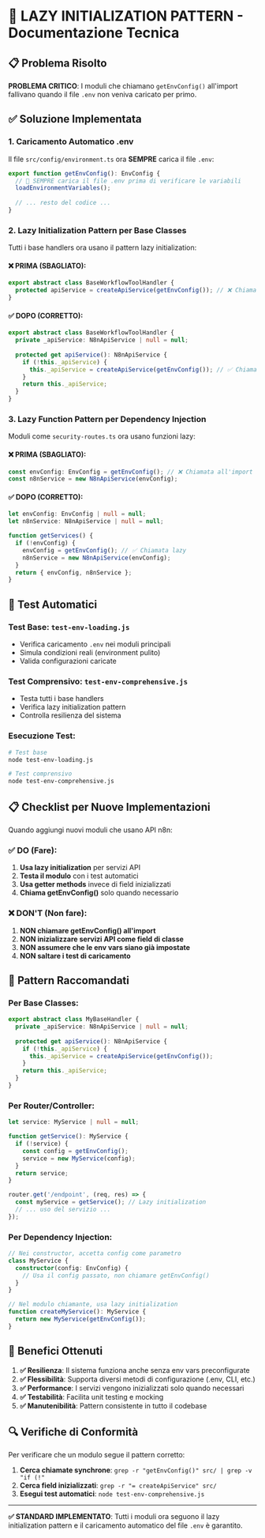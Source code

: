 # 🔧 LAZY INITIALIZATION PATTERN - Documentazione Tecnica

## 📋 Problema Risolto

**PROBLEMA CRITICO**: I moduli che chiamano `getEnvConfig()` all'import fallivano quando il file `.env` non veniva caricato per primo.

## ✅ Soluzione Implementata

### 1. **Caricamento Automatico .env**

Il file `src/config/environment.ts` ora **SEMPRE** carica il file `.env`:

```typescript
export function getEnvConfig(): EnvConfig {
  // 🔧 SEMPRE carica il file .env prima di verificare le variabili
  loadEnvironmentVariables();
  
  // ... resto del codice ...
}
```

### 2. **Lazy Initialization Pattern per Base Classes**

Tutti i base handlers ora usano il pattern lazy initialization:

#### ❌ PRIMA (SBAGLIATO):
```typescript
export abstract class BaseWorkflowToolHandler {
  protected apiService = createApiService(getEnvConfig()); // ❌ Chiamata all'import
}
```

#### ✅ DOPO (CORRETTO):
```typescript
export abstract class BaseWorkflowToolHandler {
  private _apiService: N8nApiService | null = null;
  
  protected get apiService(): N8nApiService {
    if (!this._apiService) {
      this._apiService = createApiService(getEnvConfig()); // ✅ Chiamata lazy
    }
    return this._apiService;
  }
}
```

### 3. **Lazy Function Pattern per Dependency Injection**

Moduli come `security-routes.ts` ora usano funzioni lazy:

#### ❌ PRIMA (SBAGLIATO):
```typescript
const envConfig: EnvConfig = getEnvConfig(); // ❌ Chiamata all'import
const n8nService = new N8nApiService(envConfig);
```

#### ✅ DOPO (CORRETTO):
```typescript
let envConfig: EnvConfig | null = null;
let n8nService: N8nApiService | null = null;

function getServices() {
  if (!envConfig) {
    envConfig = getEnvConfig(); // ✅ Chiamata lazy
    n8nService = new N8nApiService(envConfig);
  }
  return { envConfig, n8nService };
}
```

## 🧪 Test Automatici

### Test Base: `test-env-loading.js`
- Verifica caricamento `.env` nei moduli principali
- Simula condizioni reali (environment pulito)
- Valida configurazioni caricate

### Test Comprensivo: `test-env-comprehensive.js`
- Testa tutti i base handlers
- Verifica lazy initialization pattern
- Controlla resilienza del sistema

### Esecuzione Test:
```bash
# Test base
node test-env-loading.js

# Test comprensivo  
node test-env-comprehensive.js
```

## 📋 Checklist per Nuove Implementazioni

Quando aggiungi nuovi moduli che usano API n8n:

### ✅ DO (Fare):
1. **Usa lazy initialization** per servizi API
2. **Testa il modulo** con i test automatici
3. **Usa getter methods** invece di field inizializzati
4. **Chiama getEnvConfig()** solo quando necessario

### ❌ DON'T (Non fare):
1. **NON chiamare getEnvConfig() all'import**
2. **NON inizializzare servizi API come field di classe**
3. **NON assumere che le env vars siano già impostate**
4. **NON saltare i test di caricamento**

## 🎯 Pattern Raccomandati

### Per Base Classes:
```typescript
export abstract class MyBaseHandler {
  private _apiService: N8nApiService | null = null;
  
  protected get apiService(): N8nApiService {
    if (!this._apiService) {
      this._apiService = createApiService(getEnvConfig());
    }
    return this._apiService;
  }
}
```

### Per Router/Controller:
```typescript
let service: MyService | null = null;

function getService(): MyService {
  if (!service) {
    const config = getEnvConfig();
    service = new MyService(config);
  }
  return service;
}

router.get('/endpoint', (req, res) => {
  const myService = getService(); // Lazy initialization
  // ... uso del servizio ...
});
```

### Per Dependency Injection:
```typescript
// Nei constructor, accetta config come parametro
class MyService {
  constructor(config: EnvConfig) {
    // Usa il config passato, non chiamare getEnvConfig()
  }
}

// Nel modulo chiamante, usa lazy initialization
function createMyService(): MyService {
  return new MyService(getEnvConfig());
}
```

## 🚀 Benefici Ottenuti

1. **✅ Resilienza**: Il sistema funziona anche senza env vars preconfigurate
2. **✅ Flessibilità**: Supporta diversi metodi di configurazione (.env, CLI, etc.)
3. **✅ Performance**: I servizi vengono inizializzati solo quando necessari
4. **✅ Testabilità**: Facilita unit testing e mocking
5. **✅ Manutenibilità**: Pattern consistente in tutto il codebase

## 🔍 Verifiche di Conformità

Per verificare che un modulo segue il pattern corretto:

1. **Cerca chiamate synchrone**: `grep -r "getEnvConfig()" src/ | grep -v "if (!"`
2. **Cerca field inizializzati**: `grep -r "= createApiService" src/`
3. **Esegui test automatici**: `node test-env-comprehensive.js`

---

**✅ STANDARD IMPLEMENTATO**: Tutti i moduli ora seguono il lazy initialization pattern e il caricamento automatico del file `.env` è garantito.